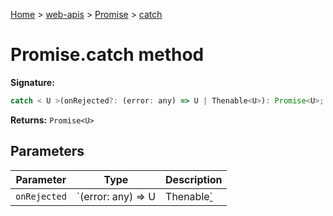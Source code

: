 [Home](./index) &gt; [web-apis](web-apis.md) &gt; [Promise](web-apis.promise.md) &gt; [catch](web-apis.promise.catch.md)

# Promise.catch method


**Signature:**
```javascript
catch < U >(onRejected?: (error: any) => U | Thenable<U>): Promise<U>;
```
**Returns:** `Promise<U>`

## Parameters

|  Parameter | Type | Description |
|  --- | --- | --- |
|  `onRejected` | `(error: any) => U | Thenable<U>` |  |

